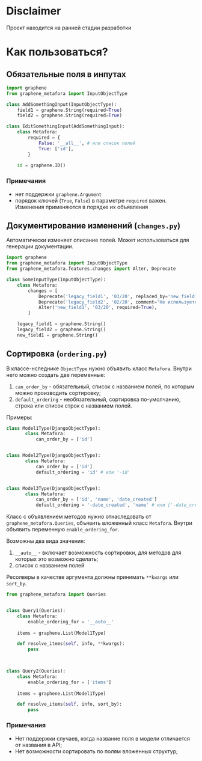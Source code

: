 # Disclaimer
Проект находится на ранней стадии разработки

# Как пользоваться?

## Обязательные поля в инпутах
```python
import graphene
from graphene_metafora import InputObjectType

class AddSomethingInput(InputObjectType):
    field1 = graphene.String(required=True)
    field2 = graphene.String(required=True)

class EditSomethingInput(AddSomethingInput):
    class Metafora:
        required = {
            False: '__all__', # или список полей
            True: ['id'],
        }
    
    id = graphene.ID()
```

### Примечания
* нет поддержки `graphene.Argument`
* порядок ключей (`True`, `False`) в параметре `required` важен. Изменения применяются в порядке их объявления


## Документирование изменений (`changes.py`)
Автоматически изменяет описание полей. Может использоваться для генерации документации.
```python
import graphene
from graphene_metafora import InputObjectType
from graphene_metafora.features.changes import Alter, Deprecate

class SomeInputType(InputObjectType):
    class Metafora:
        changes = [
            Deprecate('legacy_field1', '03/20', replaced_by='new_field1'),
            Deprecate('legacy_field2', '02/20', comment='Не используется'),
            Alter('new_field1', '03/20', required=True),
        ]

    legacy_field1 = graphene.String()
    legacy_field2 = graphene.String()
    new_field1 = graphene.String()

```


## Сортировка (`ordering.py`)
В классе-нследнике `ObjectType` нужно объявить класс `Metafora`.
Внутри него можно создать две переменные:
1. `can_order_by` - обязательный, список с названием полей, по которым можно производить сортировку;
2. `default_ordering` - необязательный, сортировка по-умолчанию, строка или список строк с названием полей.

Примеры:
```python
class Model1Type(DjangoObjectType):
       class Metafora:
           can_order_by = ['id']


class Model2Type(DjangoObjectType):
       class Metafora:
           can_order_by = ['id']
           default_ordering = 'id' # или '-id'


class Model3Type(DjangoObjectType):
       class Metafora:
           can_order_by = ['id', 'name', 'date_created']
           default_ordering = '-date_created', 'name' # или ['-date_created', 'name']
```

Класс с объявлением методов нужно отнаследовать от `graphene_metafora.Queries`, объявить вложенный класс `Metafora`.
Внутри объявить переменную `enable_ordering_for`. 

Возможны два вида значения:
1. `__auto__` - включает возможность сортировки, для методов для которых это возможно сделать;
2. список с названием полей

Ресолверы в качестве аргумента должны принимать `**kwargs` или `sort_by`.


```python
from graphene_metafora import Queries


class Query1(Queries):
    class Metafora:
        enable_ordering_for = '__auto__'
    
    items = graphene.List(Model1Type)

    def resolve_items(self, info, **kwargs):
        pass
    


class Query2(Queries):
    class Metafora:
        enable_ordering_for = ['items']
    
    items = graphene.List(Model1Type)

    def resolve_items(self, info, sort_by):
        pass
```


### Примечания
* Нет поддержки случаев, когда название поля в модели отличается от названия в API;
* Нет возможности сортировать по полям вложенных структур;
